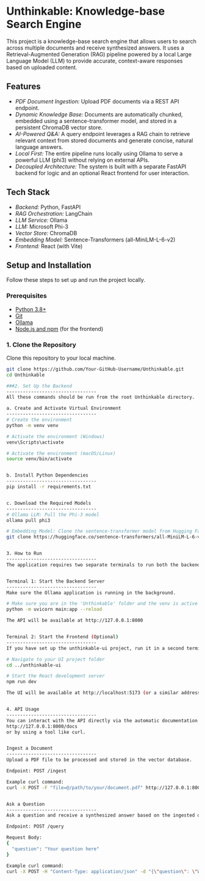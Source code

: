 # Unthinkable: Knowledge-base Search Engine

This project is a knowledge-base search engine that allows users to search across multiple documents and receive synthesized answers. It uses a Retrieval-Augmented Generation (RAG) pipeline powered by a local Large Language Model (LLM) to provide accurate, context-aware responses based on uploaded content.

## Features

- *PDF Document Ingestion:* Upload PDF documents via a REST API endpoint.  
- *Dynamic Knowledge Base:* Documents are automatically chunked, embedded using a sentence-transformer model, and stored in a persistent ChromaDB vector store.  
- *AI-Powered Q&A:* A query endpoint leverages a RAG chain to retrieve relevant context from stored documents and generate concise, natural language answers.  
- *Local First:* The entire pipeline runs locally using Ollama to serve a powerful LLM (phi3) without relying on external APIs.  
- *Decoupled Architecture:* The system is built with a separate FastAPI backend for logic and an optional React frontend for user interaction.

## Tech Stack

- *Backend:* Python, FastAPI  
- *RAG Orchestration:* LangChain  
- *LLM Service:* Ollama  
- *LLM:* Microsoft Phi-3  
- *Vector Store:* ChromaDB  
- *Embedding Model:* Sentence-Transformers (all-MiniLM-L-6-v2)  
- *Frontend:* React (with Vite)

## Setup and Installation

Follow these steps to set up and run the project locally.

### Prerequisites

- [Python 3.8+](https://www.python.org/downloads/)  
- [Git](https://git-scm.com/downloads)  
- [Ollama](https://ollama.com)  
- [Node.js and npm](https://nodejs.org/en/download) (for the frontend)

### 1. Clone the Repository

Clone this repository to your local machine.

```bash
git clone https://github.com/Your-GitHub-Username/Unthinkable.git
cd Unthinkable

###2. Set Up the Backend
---------------------------------
All these commands should be run from the root Unthinkable directory.

a. Create and Activate Virtual Environment
---------------------------------
# Create the environment
python -m venv venv

# Activate the environment (Windows)
venv\Scripts\activate

# Activate the environment (macOS/Linux)
source venv/bin/activate


b. Install Python Dependencies
---------------------------------
pip install -r requirements.txt


c. Download the Required Models
---------------------------------
# Ollama LLM: Pull the Phi-3 model
ollama pull phi3

# Embedding Model: Clone the sentence-transformer model from Hugging Face into a local folder named local_model
git clone https://huggingface.co/sentence-transformers/all-MiniLM-L-6-v2 local_model


3. How to Run
---------------------------------
The application requires two separate terminals to run both the backend and the frontend.


Terminal 1: Start the Backend Server
---------------------------------
Make sure the Ollama application is running in the background.

# Make sure you are in the 'Unthinkable' folder and the venv is active
python -m uvicorn main:app --reload

The API will be available at http://127.0.0.1:8000


Terminal 2: Start the Frontend (Optional)
---------------------------------
If you have set up the unthinkable-ui project, run it in a second terminal.

# Navigate to your UI project folder
cd ../unthinkable-ui

# Start the React development server
npm run dev

The UI will be available at http://localhost:5173 (or a similar address shown in the terminal).


4. API Usage
---------------------------------
You can interact with the API directly via the automatic documentation at:
http://127.0.0.1:8000/docs
or by using a tool like curl.


Ingest a Document
---------------------------------
Upload a PDF file to be processed and stored in the vector database.

Endpoint: POST /ingest

Example curl command:
curl -X POST -F "file=@/path/to/your/document.pdf" http://127.0.0.1:8000/ingest


Ask a Question
---------------------------------
Ask a question and receive a synthesized answer based on the ingested documents.

Endpoint: POST /query

Request Body:
{
  "question": "Your question here"
}

Example curl command:
curl -X POST -H "Content-Type: application/json" -d "{\"question\": \"What is light?\"}" http://127.0.0.1:8000/query

